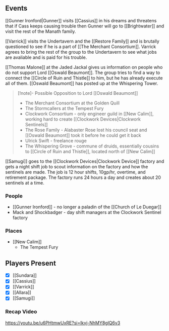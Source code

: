 ## Events
[[Gunner Ironford|Gunner]] visits [[Cassius]] in his dreams and threatens that if Cass keeps causing trouble then Gunner will go to [[Brightwater]] and visit the rest of the Manath family.

[[Varrick]] visits the Undertavern and the [[Restore Family]] and is brutally questioned to see if he is a part of [[The Merchant Consortium]]. Varrick agrees to bring the rest of the group to the Undertavern to see what jobs are avaliable and is paid for his trouble.

[[Thomas Malone]] at the Jaded Jackal gives us information on people who do not support Lord [[Oswald Beaumont]]. The group tries to find a way to connect the [[Circle of Ruin and Thistle]] to him, but he has already execute all of them. [[Oswald Beaumont]] has posted up at the Whispering Tower.

> [!note]- Possible Opposition to Lord [[Oswald Beaumont]]   
> - The Merchant Consortium at the Golden Quill
> - The Stormcallers at the Tempest Fury
> - Clockwork Consortium - only engineer guild in [[New Calim]], working hard to create [[Clockwork Devices|Clockwork Sentinels]]
> - The Rose Family - Alabaster Rose lost his council seat and [[Oswald Beaumont]] took it before he could get it back
> - Ulrick Swift - freelance rouge
> - The Whispering Grove - commune of druids, essentially cousins to [[Circle of Ruin and Thistle]], located north of [[New Calim]] 

[[Samugi]] goes to the [[Clockwork Devices|Clockwork Device]] factory and gets a night shift job to scout information on the factory and how the sentinels are made. The job is 12 hour shifts, 10gp/hr, overtime, and retirement package. The factory runs 24 hours a day and creates about 20 sentinels at a time.

### People
- [[Gunner Ironford]] - no longer a paladin of the [[Church of Le Duegar]] 
- Mack and Shockbadger - day shift managers at the Clockwork Sentinel factory

### Places 
- [[New Calim]] 
	- The Tempest Fury

## Players Present
- [x] [[Sundara]] 
- [x] [[Cassius]] 
- [x] [[Varrick]] 
- [x] [[Allara]] 
- [x] [[Samugi]] 

### Recap Video

https://youtu.be/u6PHtmwUxRE?si=lkvj-NhMY8glQ6v3